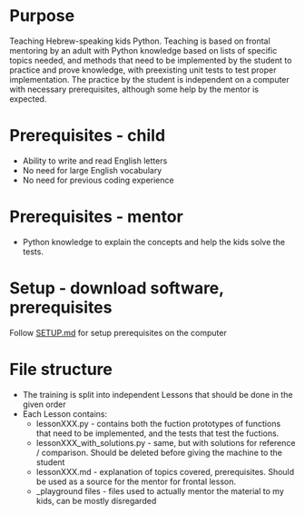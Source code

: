 # Purpose
Teaching Hebrew-speaking kids Python.  Teaching is based on frontal mentoring by an adult with Python knowledge based on lists of specific topics needed, and methods that need to be implemented by the student to practice and prove knowledge, with preexisting unit tests to test proper implementation.  The practice by the student is independent on a computer with necessary prerequisites, although some help by the mentor is expected.

# Prerequisites - child
- Ability to write and read English letters
- No need for large English vocabulary 
- No need for previous coding experience

# Prerequisites - mentor
- Python knowledge to explain the concepts and help the kids solve the tests.

# Setup - download software, prerequisites 
Follow [SETUP.md](SETUP.md) for setup prerequisites on the computer

# File structure
- The training is split into independent Lessons that should be done in the given order
- Each Lesson contains:
  - lessonXXX.py - contains both the fuction prototypes of functions that need to be implemented, and the tests that test the fuctions.  
  - lessonXXX_with_solutions.py - same, but with solutions for reference / comparison.  Should be deleted before giving the machine to the student
  - lessonXXX.md - explanation of topics covered, prerequisites.  Should be used as a source for the mentor for frontal lesson.
  - \_playground files - files used to actually mentor the material to my kids, can be mostly disregarded
  
